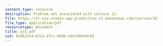 ```yaml
---
content_type: resource
description: Problem set associated with Lecture 11.
file: https://ol-ocw-studio-app-production.s3.amazonaws.com/courses/18-725-algebraic-geometry-fall-2003/016623cd621ad7cc669be9e7d0da9c6d_ps5.pdf
file_type: application/pdf
resourcetype: Document
title: ps5.pdf
uid: 016623cd-621a-d7cc-669b-e9e7d0da9c6d
---
```

